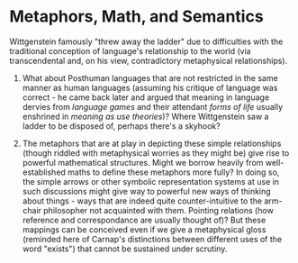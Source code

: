 # Metaphors, Math, and Semantics

Wittgenstein famously "threw away the ladder" due to difficulties with the traditional conception of language's relationship to the world (via transcendental and, on his view, contradictory metaphysical relationships).

1. What about Posthuman languages that are not restricted in the same manner as human languages (assuming his critique of language was correct - he came back later and argued that meaning in language dervies from *language games* and their attendant *forms of life* usually enshrined in *meaning as use theories*)? Where Wittgenstein saw a ladder to be disposed of, perhaps there's a skyhook?

1. The metaphors that are at play in depicting these simple relationships (though riddled with metaphysical worries as they might be) give rise to powerful mathematical structures. Might we borrow heavily from well-established maths to define these metaphors more fully? In doing so, the simple arrows or other symbolic representation systems at use in such discussions might give way to powerful new ways of thinking about things - ways that are indeed quite counter-intuitive to the arm-chair philosopher not acquainted with them. Pointing relations (how reference and correspondance are usually thought of)? But these mappings can be conceived even if we give a metaphysical gloss (reminded here of Carnap's distinctions between different uses of the word "exists") that cannot be sustained under scrutiny.

